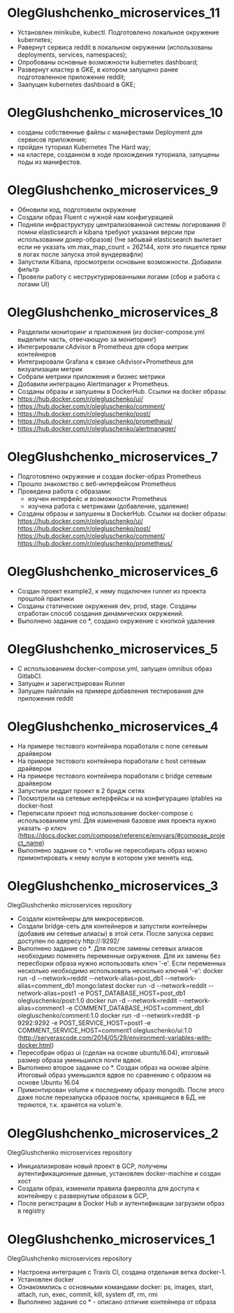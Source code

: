 # OlegGlushchenko_microservices_11
  - Установлен minikube, kubectl. Подготовлено локальное окружение kubernetes;
  - Равернут сервиса reddit в локальном окружении (использованы deployments, services, namespaces);
  - Опробованы основные возможности kubernetes dashboard;
  - Развернут кластер в GKE, в котором запущено ранее подготовленное приложение reddit;
  - Заапущен kubernetes dashboard в GKE;

# OlegGlushchenko_microservices_10
  - созданы собственные файлы с манифестами Deployment для сервисов приложения;
  - пройден туториал Kubernetes The Hard way;
  - на кластере, созданном в ходе прохождения туториала, запущены поды из манифестов.


# OlegGlushchenko_microservices_9
 - Обновили код, подготовили окружение
 - Создали образ Fluent с нужной нам конфигурацией
 - Подняли инфраструктуру централизованной системы логирования (!помни elasticsearch и kibana требуют указания версии при использовании докер-образов) (!не забывай elasticsearch вылетает если не указать vm.max_map_count = 262144, хотя это пишется прям в логах после запуска этой вундервафли)
 - Запустили Kibanа, просмотрели основыне возможности. Добавили фильтр
 - Провели работу с неструктурированными логами (сбор и работа с логами UI)

# OlegGlushchenko_microservices_8
 - Разделили мониторинг и приложения (из docker-compose.yml выделили часть, отвечающую за мониторинг)
 - Интегрировали cAdvisor в Prometheus для сбора метрик контейнеров
 - Интегрировали Grafana к связке cAdvisor+Prometheus для визуализации метрик
 - Собрали метрики приложения и бизнес метрики
 - Добавили интеграцию Alertmanager к Prometheus.  
 - Созданы образы и запушены в DockerHub. Ссылки на docker образы:
  - https://hub.docker.com/r/olegluschenko/ui/
  - https://hub.docker.com/r/olegluschenko/comment/
  - https://hub.docker.com/r/olegluschenko/post/
  - https://hub.docker.com/r/olegluschenko/prometheus/
  - https://hub.docker.com/r/olegluschenko/alertmanager/

# OlegGlushchenko_microservices_7
 - Подготовлено окружение и создан docker-образ Prometheus
 - Прошло знакомство с веб-интерфейсом Prometheus
 - Проведена работа с образами:
    - изучен интерфейс и возможности Prometheus
    - изучена работа с метриками (добавление, удаление)
 - Созданы образы и запушены в DockerHub. Ссылки на docker образы:
    https://hub.docker.com/r/olegluschenko/ui/
    https://hub.docker.com/r/olegluschenko/post/
    https://hub.docker.com/r/olegluschenko/comment/
    https://hub.docker.com/r/olegluschenko/prometheus/

# OlegGlushchenko_microservices_6
 - Создан проект example2, к нему подключен runner из проекта прошлой практики
 - Созданы статические окружения dev, prod, stage. Созданы отработан способ создания динамических окружений.
 - Выполнено задание со *, создано окружение с кнопкой удаления


# OlegGlushchenko_microservices_5
- С использованием docker-compose.yml, запущен omnibus образ GitlabCI. 
- Запущен и зарегистрирован Runner
- Запущен пайплайн на примере добавления тестирования для приложения reddit


# OlegGlushchenko_microservices_4
 - На примере тестового контейнера поработали с none сетевым драйвером 
 - На примере тестового контейнера поработали с host сетевым драйвером 
 - На примере тестового контейнера поработали с bridge сетевым драйвером 
 - Запустили реддит проект в 2 бридж сетях
 - Посмотрели на сетевые интерфейсы и на конфигурацию iptables на docker-host
 - Переписали проект под использование docker-compose с использованием yml. Для изменения базовое имя проекта нужно указать -p ключ (https://docs.docker.com/compose/reference/envvars/#compose_project_name)
 - Выполнено задание со *: чтобы не пересобирать образ можно примонтировать к нему волум в котором уже менять код.


# OlegGlushchenko_microservices_3
OlegGlushchenko microservices repository
- Создали контейнеры для микросервисов. 
- Создали bridge-сеть для контейнеров и запустили контейнеры (добавив им сетевые алиасы) в этой сети. После запуска сервис доступен по адересу http://<docker-host-ip>:9292/
- Выполнено задание со *. Для после замены сетевых алиасов необходимо поменять переменные окружения. Для их замены без пересборки образа нужно использовать ключ '-e'. Если переменных несколько необходимо использовать несколько ключей '-e':
docker run -d --network=reddit --network-alias=post_db1 --network-alias=comment_db1 mongo:latest
docker run -d --network=reddit --network-alias=post1 -e POST_DATABASE_HOST=post_db1 olegluschenko/post:1.0 
docker run -d --network=reddit --network-alias=comment1 -e COMMENT_DATABASE_HOST=comment_db1 olegluschenko/comment:1.0
docker run -d --network=reddit -p 9292:9292 -e POST_SERVICE_HOST=post1 -e COMMENT_SERVICE_HOST=comment1 olegluschenko/ui:1.0
(http://serverascode.com/2014/05/29/environment-variables-with-docker.html)
- Пересобран образ ui (сделан на основе ubuntu16.04), итоговый размер образа уменьшился почти вдвое.
- Выполнено второе задание со *. Создан образ на основе alpine. Итоговый образ уменьшился вдвое по сравнению с образом на основе Ubuntu 16.04
- Примонтирован volume к последнему образу mongodb. После этого даже после перезапуска образов посты, хранящиеся в БД, не теряются, т.к. хранятся на volum'е.

# OlegGlushchenko_microservices_2
OlegGlushchenko microservices repository
- Инициализирован новый проект в GCP, получены аутентификационные данные, установлен docker-machine и создан хост
- Создали образ, изменили правила фаерволла для доступа к контейнеру с развернутым образом в GCP, 
- После регистрации в Docker Hub и аутентификации загрузили образ в registry

# OlegGlushchenko_microservices_1
OlegGlushchenko microservices repository
- Настроена интеграция с Travis CI, создана отдельная ветка docker-1. 
- Установлен docker
- Ознакомились с основными командами docker: ps, images, start, attach, run, exec, commit, kill, system df, rm, rmi
- Выполнено задание со * - описано отличие контейнера от образа
